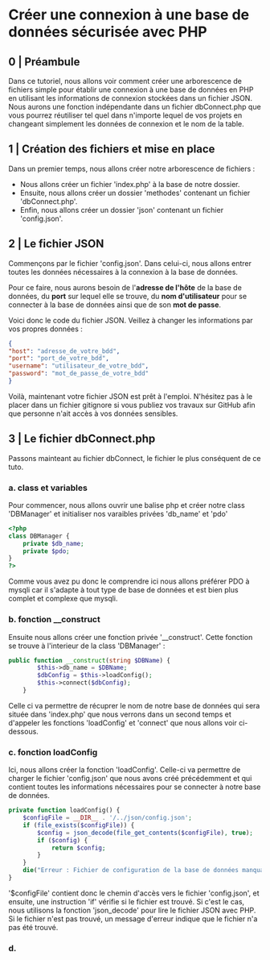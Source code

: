 # Créer une connexion à une base de données sécurisée avec PHP

## 0 | Préambule

Dans ce tutoriel, nous allons voir comment créer une arborescence de fichiers simple pour établir une connexion à une base de données en PHP en utilisant les informations de connexion stockées dans un fichier JSON. Nous aurons une fonction indépendante dans un fichier dbConnect.php que vous pourrez réutiliser tel quel dans n'importe lequel de vos projets en changeant simplement les données de connexion et le nom de la table.

## 1 | Création des fichiers et mise en place

Dans un premier temps, nous allons créer notre arborescence de fichiers :

- Nous allons créer un fichier 'index.php' à la base de notre dossier.
- Ensuite, nous allons créer un dossier 'methodes' contenant un fichier 'dbConnect.php'.
- Enfin, nous allons créer un dossier 'json' contenant un fichier 'config.json'.

## 2 | Le fichier JSON

Commençons par le fichier 'config.json'. Dans celui-ci, nous allons entrer toutes les données nécessaires à la connexion à la base de données.

Pour ce faire, nous aurons besoin de l'**adresse de l'hôte** de la base de données, du **port** sur lequel elle se trouve, du **nom d'utilisateur** pour se connecter à la base de données ainsi que de son **mot de passe**.

Voici donc le code du fichier JSON. Veillez à changer les informations par vos propres données :

```json
{
"host": "adresse_de_votre_bdd",
"port": "port_de_votre_bdd",
"username": "utilisateur_de_votre_bdd",
"password": "mot_de_passe_de_votre_bdd"
}
```

Voilà, maintenant votre fichier JSON est prêt à l'emploi. N'hésitez pas à le placer dans un fichier gitignore si vous publiez vos travaux sur GitHub afin que personne n'ait accès à vos données sensibles.

## 3 | Le fichier dbConnect.php

Passons mainteant au fichier dbConnect, le fichier le plus conséquent de ce tuto.

### a. class et variables

Pour commencer, nous allons ouvrir une balise php et créer notre class 'DBManager' et initialiser nos varaibles privées 'db_name' et 'pdo'

```php
<?php
class DBManager {
    private $db_name;
    private $pdo;
}
?>
```

Comme vous avez pu donc le comprendre ici nous allons préférer PDO à mysqli car il s'adapte à tout type de base de données et est bien plus complet et complexe que mysqli.

### b. fonction __construct

Ensuite nous allons créer une fonction privée '__construct'. Cette fonction se trouve à l'interieur de la class 'DBManager' :

```php
public function __construct(string $DBName) {
        $this->db_name = $DBName;
        $dbConfig = $this->loadConfig();
        $this->connect($dbConfig);
    }
```

Celle ci va permettre de récuprer le nom de notre base de données qui sera située dans 'index.php' que nous verrons dans un second temps et d'appeler les fonctions 'loadConfig' et 'connect' que nous allons voir ci-dessous.

### c. fonction loadConfig

Ici, nous allons créer la fonction 'loadConfig'. Celle-ci va permettre de charger le fichier 'config.json' que nous avons créé précédemment et qui contient toutes les informations nécessaires pour se connecter à notre base de données.

```php
private function loadConfig() {
    $configFile = __DIR__ . '/../json/config.json';
    if (file_exists($configFile)) {
        $config = json_decode(file_get_contents($configFile), true);
        if ($config) {
            return $config;
        }
    }
    die("Erreur : Fichier de configuration de la base de données manquant ou incorrect.");
}
```

'$configFile' contient donc le chemin d'accès vers le fichier 'config.json', et ensuite, une instruction 'if' vérifie si le fichier est trouvé. Si c'est le cas, nous utilisons la fonction 'json_decode' pour lire le fichier JSON avec PHP. Si le fichier n'est pas trouvé, un message d'erreur indique que le fichier n'a pas été trouvé.

### d.


